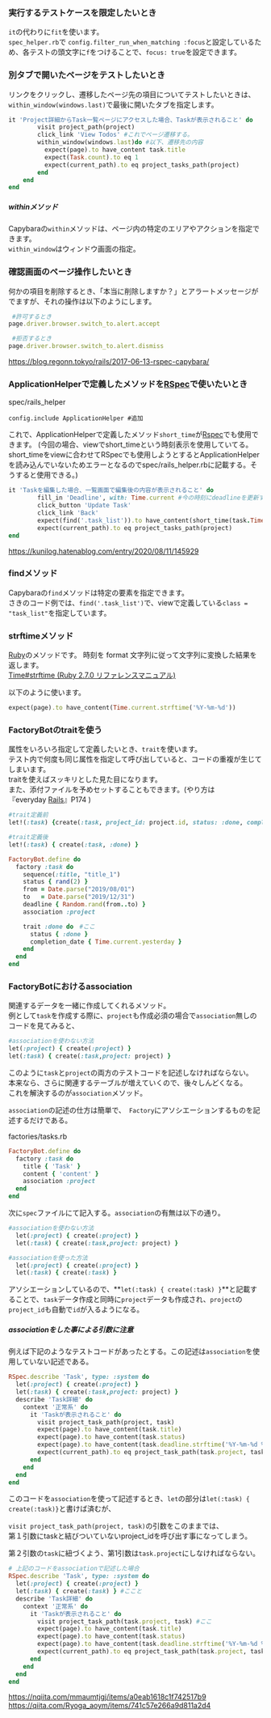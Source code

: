 
### 実行するテストケースを限定したいとき

`it`の代わりに`fit`を使います。  
`spec_helper.rb`で `config.filter_run_when_matching :focus`と設定しているため、各テストの頭文字に`f`をつけることで、`focus: true`を設定できます。

### 別タブで開いたページをテストしたいとき

リンクをクリックし、遷移したページ先の項目についてテストしたいときは、`within_window(windows.last)`で最後に開いたタブを指定します。

```ruby
it 'Project詳細からTask一覧ページにアクセスした場合、Taskが表示されること' do
        visit project_path(project)
        click_link 'View Todos' #これでページ遷移する。
        within_window(windows.last)do #以下、遷移先の内容
          expect(page).to have_content task.title
          expect(Task.count).to eq 1
          expect(current_path).to eq project_tasks_path(project)
        end
    end
end
```

##### withinメソッド
Capybaraの`within`メソッドは、ページ内の特定のエリアやアクションを指定できます。  
`within_window`はウィンドウ画面の指定。

### 確認画面のページ操作したいとき

何かの項目を削除するとき、「本当に削除しますか？」とアラートメッセージがでますが、それの操作は以下のようにします。

```ruby
 #許可するとき
page.driver.browser.switch_to.alert.accept 

 #拒否するとき
page.driver.browser.switch_to.alert.dismiss
```

https://blog.regonn.tokyo/rails/2017-06-13-rspec-capybara/


### ApplicationHelperで定義したメソッドを[RSpec](http://d.hatena.ne.jp/keyword/RSpec)で使いたいとき

spec/rails_helper
```
config.include ApplicationHelper #追加
```
これで、ApplicationHelperで定義したメソッド`short_time`が[Rspec](http://d.hatena.ne.jp/keyword/Rspec)でも使用できます。
(今回の場合、viewでshort_timeという時刻表示を使用していてる。short_timeをviewに合わせてRSpecでも使用しようとするとApplicationHelperを読み込んでいないためエラーとなるのでspec/rails_helper.rbに記載する。そうすると使用できる。)

```ruby
it 'Taskを編集した場合、一覧画面で編集後の内容が表示されること' do
        fill_in 'Deadline', with: Time.current #今の時刻にdeadlineを更新する。
        click_button 'Update Task'
        click_link 'Back'
        expect(find('.task_list')).to have_content(short_time(task.Time.current)) #ここ
        expect(current_path).to eq project_tasks_path(project)
end
```

https://kunilog.hatenablog.com/entry/2020/08/11/145929

### findメソッド

Capybaraの`find`メソッドは特定の要素を指定できます。  
さきのコード例では、`find('.task_list')`で、viewで定義している`class = "task_list"`を指定しています。

### strftimeメソッド

[Ruby](http://d.hatena.ne.jp/keyword/Ruby)のメソッドです。
時刻を format 文字列に従って文字列に変換した結果を返します。  
[Time#strftime (Ruby 2.7.0 リファレンスマニュアル)](https://docs.ruby-lang.org/ja/latest/method/Time/i/strftime.html)

以下のように使います。
```ruby
expect(page).to have_content(Time.current.strftime('%Y-%m-%d'))
```

### FactoryBotのtraitを使う

属性をいろいろ指定して定義したいとき、`trait`を使います。  
テスト内で何度も同じ属性を指定して呼び出していると、コードの重複が生じてしまいます。  
traitを使えばスッキリとした見た目になります。  
また、添付ファイルを予めセットすることもできます。(やり方は『everyday [Rails](http://d.hatena.ne.jp/keyword/Rails)』P174 )

```ruby
#trait定義前
let!(:task) {create(:task, project_id: project.id, status: :done, completion_date: Time.current.yesterday)}

#trait定義後
let!(:task) { create(:task, :done) }
```

```ruby
FactoryBot.define do
  factory :task do
    sequence(:title, "title_1")
    status { rand(2) }
    from = Date.parse("2019/08/01")
    to   = Date.parse("2019/12/31")
    deadline { Random.rand(from..to) }
    association :project

    trait :done do　#ここ
      status { :done }
      completion_date { Time.current.yesterday }
    end
  end
end
```

### FactoryBotにおけるassociation

関連するデータを一緒に作成してくれるメソッド。  
例として`task`を作成する際に、`project`も作成必須の場合で`association`無しのコードを見てみると、

```ruby
#associationを使わない方法
let(:project) { create(:project) }
let(:task) { create(:task,project: project) }
```

このように`task`と`project`の両方のテストコードを記述しなければならない。  
本来なら、さらに関連するテーブルが増えていくので、後々しんどくなる。  
これを解決するのが`association`メソッド。

`association`の記述の仕方は簡単で、　`Factory`にアソシエーションするものを記述するだけである。

factories/tasks.rb
```ruby
FactoryBot.define do
  factory :task do
    title { 'Task' }
    content { 'content' }
    association :project
  end
end
```

次に`spec`ファイルにて記入する。`association`の有無は以下の通り。
```ruby
#associationを使わない方法
  let(:project) { create(:project) }
  let(:task) { create(:task,project: project) }

#associationを使った方法
  let(:project) { create(:project) }
  let(:task) { create(:task) }
```

アソシエーションしているので、**`let(:task) { create(:task) }`**と記載することで、`task`データ作成と同時に`project`データも作成され、`project`の`project_id`も自動で`id`が入るようになる。

##### associationをした事による引数に注意

例えば下記のようなテストコードがあったとする。この記述は`association`を使用していない記述である。

```ruby
RSpec.describe 'Task', type: :system do
  let(:project) { create(:project) }
  let(:task) { create(:task,project: project) }
  describe 'Task詳細' do
    context '正常系' do
      it 'Taskが表示されること' do
        visit project_task_path(project, task)
        expect(page).to have_content(task.title)
        expect(page).to have_content(task.status)
        expect(page).to have_content(task.deadline.strftime('%Y-%m-%d %H:%M'))
        expect(current_path).to eq project_task_path(task.project, task)
      end
    end
  end
end
```

このコードを`association`を使って記述するとき、`let`の部分は`let(:task) { create(:task)}`と書けば済むが、

`visit project_task_path(project, task)`の引数をこのままでは、  
第１引数にtaskと結びついていないproject_idを呼び出す事になってしまう。

第２引数の`task`に紐づくよう、第1引数は`task.project`にしなければならない。

```ruby
# 上記のコードをassociationで記述した場合
RSpec.describe 'Task', type: :system do
  let(:project) { create(:project) }
  let(:task) { create(:task) } #ここと
  describe 'Task詳細' do
    context '正常系' do
      it 'Taskが表示されること' do
        visit project_task_path(task.project, task) #ここ
        expect(page).to have_content(task.title)
        expect(page).to have_content(task.status)
        expect(page).to have_content(task.deadline.strftime('%Y-%m-%d %H:%M'))
        expect(current_path).to eq project_task_path(task.project, task)
      end
    end
  end
end
```

https://nqiita.com/mmaumtjgj/items/a0eab1618c1f742517b9
https://qiita.com/Ryoga_aoym/items/741c57e266a9d811a2d4